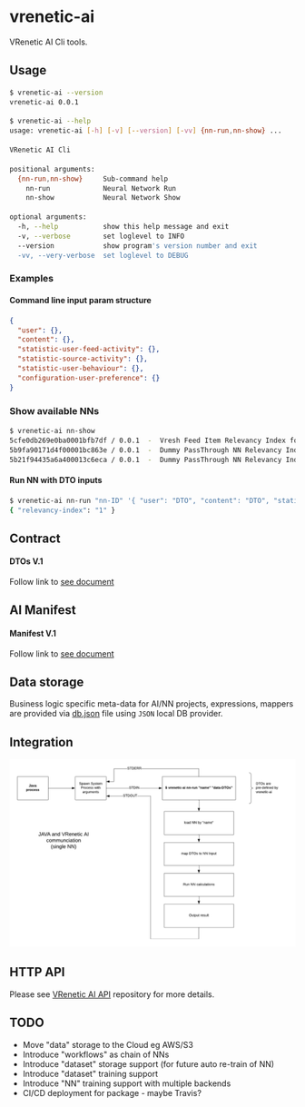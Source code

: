 
vrenetic-ai
===========

VRenetic AI Cli tools.

Usage
-----

```bash
$ vrenetic-ai --version
vrenetic-ai 0.0.1

$ vrenetic-ai --help
usage: vrenetic-ai [-h] [-v] [--version] [-vv] {nn-run,nn-show} ...

VRenetic AI Cli

positional arguments:
  {nn-run,nn-show}     Sub-command help
    nn-run             Neural Network Run
    nn-show            Neural Network Show

optional arguments:
  -h, --help           show this help message and exit
  -v, --verbose        set loglevel to INFO
  --version            show program's version number and exit
  -vv, --very-verbose  set loglevel to DEBUG
```

### Examples

#### Command line input param structure

```json
{
  "user": {},
  "content": {},
  "statistic-user-feed-activity": {},
  "statistic-source-activity": {},
  "statistic-user-behaviour": {},
  "configuration-user-preference": {}
}
```

### Show available NNs
```bash
$ vrenetic-ai nn-show
5cfe0db269e0ba0001bfb7df / 0.0.1  -  Vresh Feed Item Relevancy Index for global population market
5b9fa90171d4f00001bc863e / 0.0.1  -  Dummy PassThrough NN Relevancy Index with always Positive 1.0 response
5b21f94435a6a400013c6eca / 0.0.1  -  Dummy PassThrough NN Relevancy Index with always Negative 0.0 response
```

#### Run NN with DTO inputs
```bash
$ vrenetic-ai nn-run "nn-ID" '{ "user": "DTO", "content": "DTO", "statistic-source-activity": "DTO", "statistic-user-feed-activity: "DTO" }'
{ "relevancy-index": "1" }
```

Contract 
--------

#### DTOs V.1
Follow link to [see document](/docs/CONTRACT-V1.md)

AI Manifest
-----------

#### Manifest V.1
Follow link to [see document](/docs/MANIFEST-V1.md)

Data storage
------------
Business logic specific meta-data for AI/NN projects, expressions, mappers are provided via [db.json](/data/db.json) file using `JSON` local DB provider.

Integration
-----------

![Integration v.1](/docs/assets/integration-v1.png)

HTTP API
--------

Please see [VRenetic AI API](https://github.com/vrenetic-inc/vrenetic-api-ai) repository for more details.

TODO
----
* Move "data" storage to the Cloud eg AWS/S3
* Introduce "workflows" as chain of NNs
* Introduce "dataset" storage support (for future auto re-train of NN)
* Introduce "dataset" training support
* Introduce "NN" training support with multiple backends
* CI/CD deployment for package - maybe Travis?
